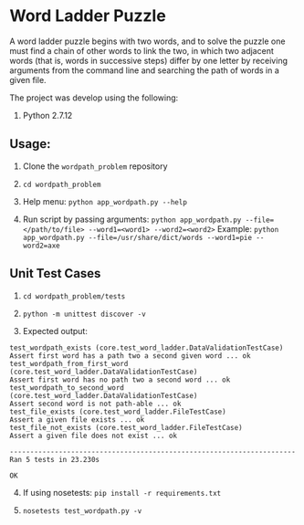 # Word Ladder Puzzle

A word ladder puzzle begins with two words, and to solve the puzzle one must find a chain of other words to link the two, in which two adjacent words (that is, words in successive steps) differ by one letter by receiving arguments from the command line and searching the path of words in a given file.

The project was develop using the following:
1. Python 2.7.12

## Usage:

1. Clone the `wordpath_problem` repository

2. `cd wordpath_problem`

3. Help menu: `python app_wordpath.py --help`

4. Run script by passing arguments: `python app_wordpath.py --file=</path/to/file> --word1=<word1> --word2=<word2>`
Example: `python app_wordpath.py --file=/usr/share/dict/words --word1=pie --word2=axe`

## Unit Test Cases

1. `cd wordpath_problem/tests`

2. `python -m unittest discover -v`

3. Expected output:
```
test_wordpath_exists (core.test_word_ladder.DataValidationTestCase)
Assert first word has a path two a second given word ... ok
test_wordpath_from_first_word (core.test_word_ladder.DataValidationTestCase)
Assert first word has no path two a second word ... ok
test_wordpath_to_second_word (core.test_word_ladder.DataValidationTestCase)
Assert second word is not path-able ... ok
test_file_exists (core.test_word_ladder.FileTestCase)
Assert a given file exists ... ok
test_file_not_exists (core.test_word_ladder.FileTestCase)
Assert a given file does not exist ... ok

----------------------------------------------------------------------
Ran 5 tests in 23.230s

OK
```

4. If using nosetests: `pip install -r requirements.txt`

5. `nosetests test_wordpath.py -v`
